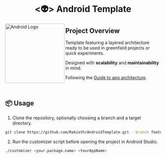 <h1 align="center">
  <👽> Android Template
</h1>

<img src="https://github.com/Rakioth/AndroidTemplate/assets/75569411/f76bf601-d3d6-4737-b3bb-c509a4597df1" alt="Android Logo" align="left" width="192"/>

## Project Overview

Template featuring a layered architecture ready to be used in greenfield projects or quick experiments.

Designed with **scalability** and **maintainability** in mind.

Following the [Guide to app architecture](https://developer.android.com/topic/architecture).

<br/>

## 📦 Usage

1. Clone the repository, optionally choosing a branch and a target directory.

```bash
git clone https://github.com/Rakioth/AndroidTemplate.git --branch feature targetDirectory
```

2. Run the customizer script before opening the project in Android Studio.

```bash
./customizer <your.package.name> <YourAppName>
```